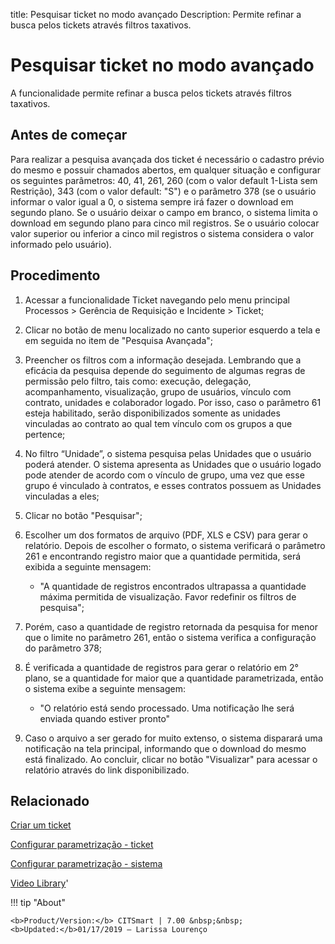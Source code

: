 title: Pesquisar ticket no modo avançado 
Description: Permite refinar a busca pelos tickets através filtros taxativos. 
# Pesquisar ticket no modo avançado

A funcionalidade permite refinar a busca pelos tickets através filtros
taxativos.

Antes de começar
----------------

Para realizar a pesquisa avançada dos ticket é necessário o cadastro prévio do
mesmo e possuir chamados abertos, em qualquer situação e configurar os seguintes
parâmetros: 40, 41, 261, 260 (com o valor default 1-Lista sem Restrição), 343
(com o valor default: "S") e o parâmetro 378 (se o usuário informar o valor
igual a 0, o sistema sempre irá fazer o download em segundo plano. Se o usuário
deixar o campo em branco, o sistema limita o download em segundo plano para
cinco mil registros. Se o usuário colocar valor superior ou inferior a cinco mil
registros o sistema considera o valor informado pelo usuário).

Procedimento
------------

1.  Acessar a funcionalidade Ticket navegando pelo menu principal Processos \>
    Gerência de Requisição e Incidente \> Ticket;

2.  Clicar no botão de menu localizado no canto superior esquerdo a tela e em
    seguida no item de "Pesquisa Avançada";

3.  Preencher os filtros com a informação desejada. Lembrando que a eficácia da
    pesquisa depende do seguimento de algumas regras de permissão pelo filtro,
    tais como: execução, delegação, acompanhamento, visualização, grupo de
    usuários, vínculo com contrato, unidades e colaborador logado. Por isso,
    caso o parâmetro 61 esteja habilitado, serão disponibilizados somente as
    unidades vinculadas ao contrato ao qual tem vínculo com os grupos a que
    pertence;

4.  No filtro “Unidade”, o sistema pesquisa pelas Unidades que o usuário poderá
    atender. O sistema apresenta as Unidades que o usuário logado pode atender
    de acordo com o vínculo de grupo, uma vez que esse grupo é vinculado à
    contratos, e esses contratos possuem as Unidades vinculadas a eles;

5.  Clicar no botão "Pesquisar";

6.  Escolher um dos formatos de arquivo (PDF, XLS e CSV) para gerar o relatório.
    Depois de escolher o formato, o sistema verificará o parâmetro 261 e
    encontrando registro maior que a quantidade permitida, será exibida a
    seguinte mensagem:

    -   "A quantidade de registros encontrados ultrapassa a quantidade máxima
        permitida de visualização. Favor redefinir os filtros de pesquisa";

7.  Porém, caso a quantidade de registro retornada da pesquisa for menor que o
    limite no parâmetro 261, então o sistema verifica a configuração do
    parâmetro 378;

8.  É verificada a quantidade de registros para gerar o relatório em 2° plano,
    se a quantidade for maior que a quantidade parametrizada, então o sistema
    exibe a seguinte mensagem:

    -   "O relatório está sendo processado. Uma notificação lhe será enviada
        quando estiver pronto"

9.  Caso o arquivo a ser gerado for muito extenso, o sistema disparará uma
    notificação na tela principal, informando que o download do mesmo está
    finalizado. Ao concluir, clicar no botão "Visualizar" para acessar o
    relatório através do link disponibilizado.

Relacionado
-----------

[Criar um
ticket](/pt-br/citsmart-7/processes/tickets/use/create-ticket.html)

[Configurar parametrização -
ticket](/pt-br/citsmart-7/platform-administration/parameters-list/configure-parametrization-ticket.html)

[Configurar parametrização -
sistema](/pt-br/citsmart-7/platform-administration/parameters-list/configure-parametrization-system.html)

[Video
Library](https://www.youtube.com/playlist?list=PLB5qK2uzf2ROn4Xs6UdH84Ujzta2iJ6Ei)'

!!! tip "About"

    <b>Product/Version:</b> CITSmart | 7.00 &nbsp;&nbsp;
    <b>Updated:</b>01/17/2019 – Larissa Lourenço
